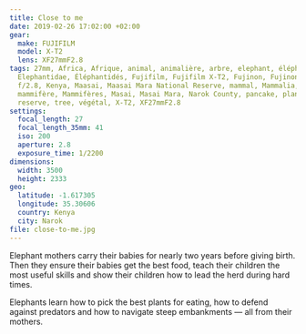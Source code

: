```yaml
---
title: Close to me
date: 2019-02-26 17:02:00 +02:00
gear:
  make: FUJIFILM
  model: X-T2
  lens: XF27mmF2.8
tags: 27mm, Africa, Afrique, animal, animalière, arbre, elephant, éléphant,
  Elephantidae, Éléphantidés, Fujifilm, Fujifilm X-T2, Fujinon, Fujinon XF 27 mm
  f/2.8, Kenya, Maasai, Maasai Mara National Reserve, mammal, Mammalia, mammals,
  mammifère, Mammifères, Masai, Masai Mara, Narok County, pancake, plant,
  reserve, tree, végétal, X-T2, XF27mmF2.8
settings:
  focal_length: 27
  focal_length_35mm: 41
  iso: 200
  aperture: 2.8
  exposure_time: 1/2200
dimensions:
  width: 3500
  height: 2333
geo:
  latitude: -1.617305
  longitude: 35.30606
  country: Kenya
  city: Narok
file: close-to-me.jpg
---
```


Elephant mothers carry their babies for nearly two years before giving birth. Then they ensure their babies get the best food, teach their children the most useful skills and show their children how to lead the herd during hard times.

Elephants learn how to pick the best plants for eating, how to defend against predators and how to navigate steep embankments — all from their mothers.
